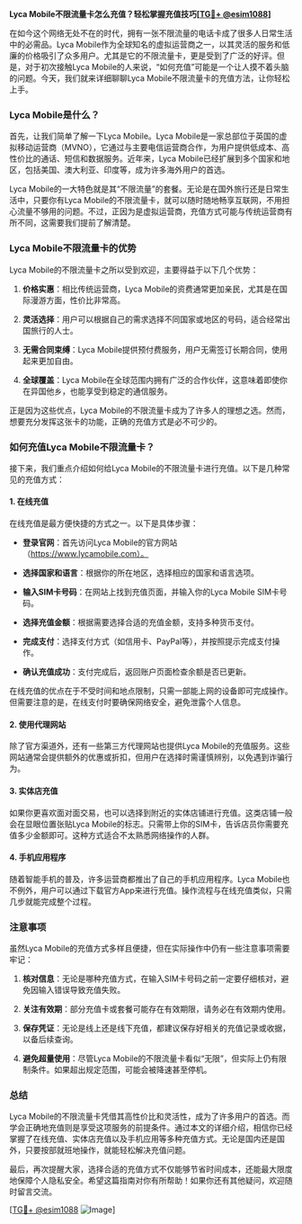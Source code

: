 **Lyca Mobile不限流量卡怎么充值？轻松掌握充值技巧[[TG💪+ @esim1088](https://t.me/s/esim1088)]**

在如今这个网络无处不在的时代，拥有一张不限流量的电话卡成了很多人日常生活中的必需品。Lyca Mobile作为全球知名的虚拟运营商之一，以其灵活的服务和低廉的价格吸引了众多用户。尤其是它的不限流量卡，更是受到了广泛的好评。但是，对于初次接触Lyca Mobile的人来说，“如何充值”可能是一个让人摸不着头脑的问题。今天，我们就来详细聊聊Lyca Mobile不限流量卡的充值方法，让你轻松上手。

### Lyca Mobile是什么？

首先，让我们简单了解一下Lyca Mobile。Lyca Mobile是一家总部位于英国的虚拟移动运营商（MVNO），它通过与主要电信运营商合作，为用户提供低成本、高性价比的通话、短信和数据服务。近年来，Lyca Mobile已经扩展到多个国家和地区，包括美国、澳大利亚、印度等，成为许多海外用户的首选。

Lyca Mobile的一大特色就是其“不限流量”的套餐。无论是在国外旅行还是日常生活中，只要你有Lyca Mobile的不限流量卡，就可以随时随地畅享互联网，不用担心流量不够用的问题。不过，正因为是虚拟运营商，充值方式可能与传统运营商有所不同，这需要我们提前了解清楚。

### Lyca Mobile不限流量卡的优势

Lyca Mobile的不限流量卡之所以受到欢迎，主要得益于以下几个优势：

1. **价格实惠**：相比传统运营商，Lyca Mobile的资费通常更加亲民，尤其是在国际漫游方面，性价比非常高。
   
2. **灵活选择**：用户可以根据自己的需求选择不同国家或地区的号码，适合经常出国旅行的人士。

3. **无需合同束缚**：Lyca Mobile提供预付费服务，用户无需签订长期合同，使用起来更加自由。

4. **全球覆盖**：Lyca Mobile在全球范围内拥有广泛的合作伙伴，这意味着即使你在异国他乡，也能享受到稳定的通信服务。

正是因为这些优点，Lyca Mobile的不限流量卡成为了许多人的理想之选。然而，想要充分发挥这张卡的功能，正确的充值方式是必不可少的。

### 如何充值Lyca Mobile不限流量卡？

接下来，我们重点介绍如何给Lyca Mobile的不限流量卡进行充值。以下是几种常见的充值方式：

#### 1. 在线充值

在线充值是最方便快捷的方式之一。以下是具体步骤：

- **登录官网**：首先访问Lyca Mobile的官方网站（https://www.lycamobile.com）。
  
- **选择国家和语言**：根据你的所在地区，选择相应的国家和语言选项。

- **输入SIM卡号码**：在网站上找到充值页面，并输入你的Lyca Mobile SIM卡号码。

- **选择充值金额**：根据需要选择合适的充值金额，支持多种货币支付。

- **完成支付**：选择支付方式（如信用卡、PayPal等），并按照提示完成支付操作。

- **确认充值成功**：支付完成后，返回账户页面检查余额是否已更新。

在线充值的优点在于不受时间和地点限制，只需一部能上网的设备即可完成操作。但需要注意的是，在线支付时要确保网络安全，避免泄露个人信息。

#### 2. 使用代理网站

除了官方渠道外，还有一些第三方代理网站也提供Lyca Mobile的充值服务。这些网站通常会提供额外的优惠或折扣，但用户在选择时需谨慎辨别，以免遇到诈骗行为。

#### 3. 实体店充值

如果你更喜欢面对面交易，也可以选择到附近的实体店铺进行充值。这类店铺一般会在显眼位置张贴Lyca Mobile的标志。只需带上你的SIM卡，告诉店员你需要充值多少金额即可。这种方式适合不太熟悉网络操作的人群。

#### 4. 手机应用程序

随着智能手机的普及，许多运营商都推出了自己的手机应用程序。Lyca Mobile也不例外，用户可以通过下载官方App来进行充值。操作流程与在线充值类似，只需几步就能完成整个过程。

### 注意事项

虽然Lyca Mobile的充值方式多样且便捷，但在实际操作中仍有一些注意事项需要牢记：

1. **核对信息**：无论是哪种充值方式，在输入SIM卡号码之前一定要仔细核对，避免因输入错误导致充值失败。

2. **关注有效期**：部分充值卡或套餐可能存在有效期限，请务必在有效期内使用。

3. **保存凭证**：无论是线上还是线下充值，都建议保存好相关的充值记录或收据，以备后续查询。

4. **避免超量使用**：尽管Lyca Mobile的不限流量卡看似“无限”，但实际上仍有限制条件。如果超出规定范围，可能会被降速甚至停机。

### 总结

Lyca Mobile的不限流量卡凭借其高性价比和灵活性，成为了许多用户的首选。而学会正确地充值则是享受这项服务的前提条件。通过本文的详细介绍，相信你已经掌握了在线充值、实体店充值以及手机应用等多种充值方式。无论是国内还是国外，只要按部就班地操作，就能轻松解决充值问题。

最后，再次提醒大家，选择合适的充值方式不仅能够节省时间成本，还能最大限度地保障个人隐私安全。希望这篇指南对你有所帮助！如果你还有其他疑问，欢迎随时留言交流。

[[TG💪+ @esim1088](https://t.me/s/esim1088) ![Image](https://i.postimg.cc/4NQfJmqS/Snipaste-2025-05-13-00-14-12.png)]